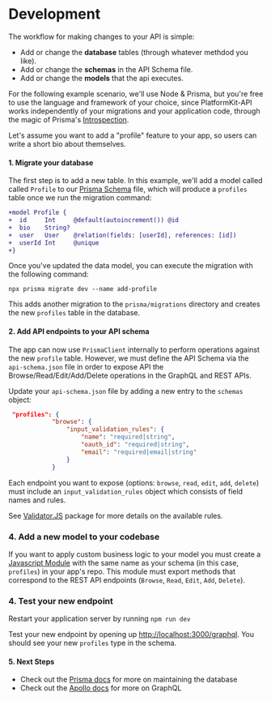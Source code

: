 # Development

The workflow for making changes to your API is simple:

- Add or change the **database** tables (through whatever methdod you like).
- Add or change the **schemas** in the API Schema file.
- Add or change the **models** that the api executes.

For the following example scenario, we'll use Node & Prisma, but you're free to use the language and framework of your choice, since PlatformKit-API works independently of your migrations and your application code, through the magic of Prisma's [Introspection](https://www.prisma.io/docs/concepts/components/introspection).

Let's assume you want to add a "profile" feature to your app, so users can write a short bio about themselves.

#### 1. Migrate your database

The first step is to add a new table. In this example, we'll add a model called called `Profile` to our [Prisma Schema](https://www.prisma.io/docs/concepts/components/prisma-schema) file, which will produce a `profiles` table once we run the migration command:

```diff
+model Profile {
+  id     Int     @default(autoincrement()) @id
+  bio    String?
+  user   User    @relation(fields: [userId], references: [id])
+  userId Int     @unique
+}
```

Once you've updated the data model, you can execute the migration with the following command:

```
npx prisma migrate dev --name add-profile
```

This adds another migration to the `prisma/migrations` directory and creates the new `profiles` table in the database.

#### 2. Add API endpoints to your API schema

The app can now use `PrismaClient` internally to perform operations against the new `profile` table. However, we must define the API Schema via the `api-schema.json` file in order to expose API the Browse/Read/Edit/Add/Delete operations in the GraphQL and REST APIs.

Update your `api-schema.json` file by adding a new entry to the `schemas` object:

```json
 "profiles": {            
            "browse": {
                "input_validation_rules": {
                    "name": "required|string",
                    "oauth_id": "required|string",
                    "email": "required|email|string"
                }                
            }

```

Each endpoint you want to expose (options: `browse`, `read`, `edit`, `add`, `delete`) must include an `input_validation_rules` object which consists of field names and rules.

See [Validator.JS](https://www.npmjs.com/package/validatorjs) package for more details on the available rules.

### 4. Add a new model to your codebase

If you want to apply custom business logic to your model you must create a [Javascript Module](https://developer.mozilla.org/en-US/docs/Web/JavaScript/Guide/Modules) with the same name as your schema (in this case, `profiles`) in your app's repo. This module must export methods that correspond to the REST API endpoints (`Browse`, `Read`, `Edit`, `Add`, `Delete`).

### 4. Test your new endpoint

Restart your application server by running `npm run dev`

Test your new endpoint by opening up [http://localhost:3000/graphql](http://localhost:3000/graphql). You should see your new `profiles` type in the schema.

#### 5. Next Steps

- Check out the [Prisma docs](https://www.prisma.io/docs) for more on maintaining the database
- Check out the [Apollo docs](https://www.apollographql.com/docs/apollo-server/) for more on GraphQL